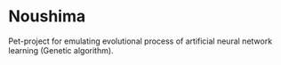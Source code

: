 ﻿# Noushima

Pet-project for emulating evolutional process of artificial neural network learning (Genetic algorithm).
